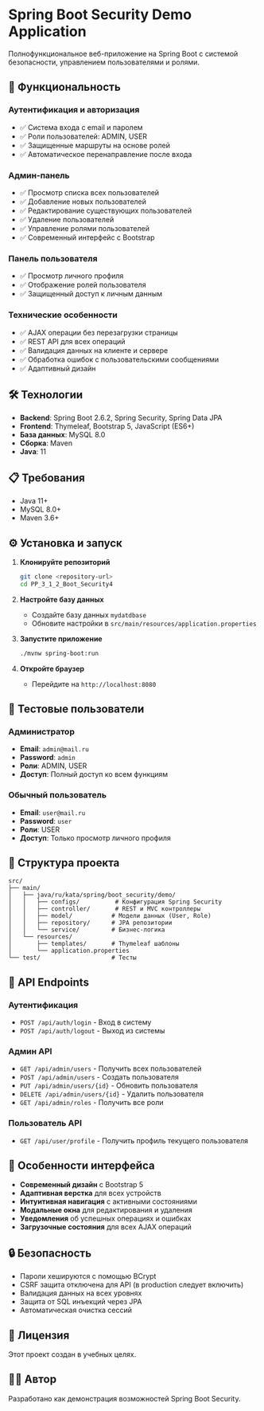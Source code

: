 # Spring Boot Security Demo Application

Полнофункциональное веб-приложение на Spring Boot с системой безопасности, управлением пользователями и ролями.

## 🚀 Функциональность

### Аутентификация и авторизация
- ✅ Система входа с email и паролем
- ✅ Роли пользователей: ADMIN, USER
- ✅ Защищенные маршруты на основе ролей
- ✅ Автоматическое перенаправление после входа

### Админ-панель
- ✅ Просмотр списка всех пользователей
- ✅ Добавление новых пользователей
- ✅ Редактирование существующих пользователей
- ✅ Удаление пользователей
- ✅ Управление ролями пользователей
- ✅ Современный интерфейс с Bootstrap

### Панель пользователя
- ✅ Просмотр личного профиля
- ✅ Отображение ролей пользователя
- ✅ Защищенный доступ к личным данным

### Технические особенности
- ✅ AJAX операции без перезагрузки страницы
- ✅ REST API для всех операций
- ✅ Валидация данных на клиенте и сервере
- ✅ Обработка ошибок с пользовательскими сообщениями
- ✅ Адаптивный дизайн

## 🛠 Технологии

- **Backend**: Spring Boot 2.6.2, Spring Security, Spring Data JPA
- **Frontend**: Thymeleaf, Bootstrap 5, JavaScript (ES6+)
- **База данных**: MySQL 8.0
- **Сборка**: Maven
- **Java**: 11

## 📋 Требования

- Java 11+
- MySQL 8.0+
- Maven 3.6+

## ⚙️ Установка и запуск

1. **Клонируйте репозиторий**
   ```bash
   git clone <repository-url>
   cd PP_3_1_2_Boot_Security4
   ```

2. **Настройте базу данных**
   - Создайте базу данных `mydatdbase`
   - Обновите настройки в `src/main/resources/application.properties`

3. **Запустите приложение**
   ```bash
   ./mvnw spring-boot:run
   ```

4. **Откройте браузер**
   - Перейдите на `http://localhost:8080`

## 👤 Тестовые пользователи

### Администратор
- **Email**: `admin@mail.ru`
- **Password**: `admin`
- **Роли**: ADMIN, USER
- **Доступ**: Полный доступ ко всем функциям

### Обычный пользователь
- **Email**: `user@mail.ru`
- **Password**: `user`
- **Роли**: USER
- **Доступ**: Только просмотр личного профиля

## 📁 Структура проекта

```
src/
├── main/
│   ├── java/ru/kata/spring/boot_security/demo/
│   │   ├── configs/          # Конфигурация Spring Security
│   │   ├── controller/       # REST и MVC контроллеры
│   │   ├── model/           # Модели данных (User, Role)
│   │   ├── repository/      # JPA репозитории
│   │   └── service/         # Бизнес-логика
│   └── resources/
│       ├── templates/       # Thymeleaf шаблоны
│       └── application.properties
└── test/                    # Тесты
```

## 🔧 API Endpoints

### Аутентификация
- `POST /api/auth/login` - Вход в систему
- `POST /api/auth/logout` - Выход из системы

### Админ API
- `GET /api/admin/users` - Получить всех пользователей
- `POST /api/admin/users` - Создать пользователя
- `PUT /api/admin/users/{id}` - Обновить пользователя
- `DELETE /api/admin/users/{id}` - Удалить пользователя
- `GET /api/admin/roles` - Получить все роли

### Пользователь API
- `GET /api/user/profile` - Получить профиль текущего пользователя

## 🎨 Особенности интерфейса

- **Современный дизайн** с Bootstrap 5
- **Адаптивная верстка** для всех устройств
- **Интуитивная навигация** с активными состояниями
- **Модальные окна** для редактирования и удаления
- **Уведомления** об успешных операциях и ошибках
- **Загрузочные состояния** для всех AJAX операций

## 🔒 Безопасность

- Пароли хешируются с помощью BCrypt
- CSRF защита отключена для API (в production следует включить)
- Валидация данных на всех уровнях
- Защита от SQL инъекций через JPA
- Автоматическая очистка сессий

## 📝 Лицензия

Этот проект создан в учебных целях.

## 👨‍💻 Автор

Разработано как демонстрация возможностей Spring Boot Security.
